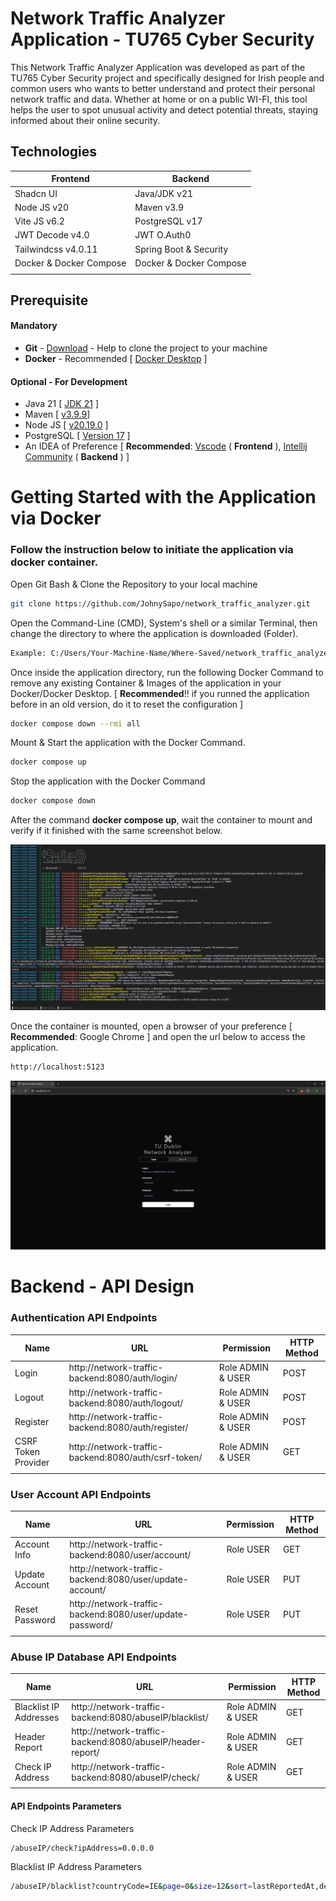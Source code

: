 # Network Traffic Analyzer Application - TU765 Cyber Security

This Network Traffic Analyzer Application was developed as part of the TU765 Cyber Security project and specifically designed for Irish people and common users who wants to better understand and protect their personal network traffic and data. Whether at home or on a public WI-FI, this tool helps the user to spot unusual activity and detect potential threats, staying informed about their online security.

## Technologies

| Frontend | Backend |
|---|---|
| Shadcn UI | Java/JDK v21 |
| Node JS v20 | Maven v3.9 |
| Vite JS v6.2 | PostgreSQL v17 |
| JWT Decode v4.0 | JWT O.Auth0 |
| Tailwindcss v4.0.11 | Spring Boot & Security |
| Docker & Docker Compose | Docker & Docker Compose |
||

## Prerequisite

#### Mandatory

- **Git** - [Download](https://git-scm.com/downloads) - Help to clone the project to your machine
- **Docker** - Recommended [ [Docker Desktop](https://www.docker.com/products/docker-desktop/) ]

#### Optional - For Development

- Java 21 [ [JDK 21](https://www.oracle.com/ie/java/technologies/downloads/) ]
- Maven [ [v3.9.9](https://maven.apache.org/download.cgi)]
- Node JS [ [v20.19.0](https://nodejs.org/en/download) ]
- PostgreSQL [ [Version 17](https://www.postgresql.org/download/) ]
- An IDEA of Preference [ **Recommended**: [Vscode](https://code.visualstudio.com/download) ( **Frontend** ), [Intellij Community](https://www.jetbrains.com/idea/download/?section=windows) ( **Backend** ) ]

# Getting Started with the Application via Docker
### Follow the instruction below to initiate the application via docker container.

Open Git Bash & Clone the Repository to your local machine

```bash
git clone https://github.com/JohnySapo/network_traffic_analyzer.git
```
Open the Command-Line (CMD), System's shell or a similar Terminal, then change the directory to where the application is downloaded (Folder).

```bash
Example: C:/Users/Your-Machine-Name/Where-Saved/network_traffic_analyzer
```

Once inside the application directory, run the following Docker Command to remove any existing Container & Images of the application in your Docker/Docker Desktop. [ **Recommended**!! if you runned the application before in an old version, do it to reset the configuration ]

```bash
docker compose down --rmi all
```
Mount & Start the application with the Docker Command.
```bash
docker compose up
```
Stop the application with the Docker Command
```bash
docker compose down
```

After the command **docker compose up**, wait the container to mount and verify if it finished with the same screenshot below.

![docker-start-up](https://github.com/JohnySapo/network_traffic_analyzer/blob/main/documents/screenshots/docker-start-up.jpg?raw=true)

Once the container is mounted, open a browser of your preference [ **Recommended**: Google Chrome ] and open the url below to access the application.

````bash
http://localhost:5123
````
![app-main-page](https://github.com/JohnySapo/network_traffic_analyzer/blob/main/documents/screenshots/app-main-page.jpg?raw=true)

# Backend - API Design

### Authentication API Endpoints

| Name | URL | Permission | HTTP Method |
|---|---|---|---|
| Login | http://network-traffic-backend:8080/auth/login/ | Role ADMIN & USER | POST |
| Logout | http://network-traffic-backend:8080/auth/logout/ | Role ADMIN & USER | POST |
| Register | http://network-traffic-backend:8080/auth/register/ | Role ADMIN & USER | POST |
| CSRF Token Provider | http://network-traffic-backend:8080/auth/csrf-token/ | Role ADMIN & USER | GET |
| |

### User Account API Endpoints

| Name | URL | Permission | HTTP Method |
|---|---|---|---|
| Account Info | http://network-traffic-backend:8080/user/account/ | Role USER | GET |
| Update Account | http://network-traffic-backend:8080/user/update-account/ | Role USER | PUT |
| Reset Password | http://network-traffic-backend:8080/user/update-password/ | Role USER | PUT |
| |

### Abuse IP Database API Endpoints

| Name | URL | Permission | HTTP Method |
|---|---|---|---|
| Blacklist IP Addresses| http://network-traffic-backend:8080/abuseIP/blacklist/ | Role ADMIN & USER | GET |
| Header Report | http://network-traffic-backend:8080/abuseIP/header-report/ | Role ADMIN & USER | GET |
| Check IP Address | http://network-traffic-backend:8080/abuseIP/check/ | Role ADMIN & USER | GET |
| |

#### API Endpoints Parameters

Check IP Address Parameters
```bash
/abuseIP/check?ipAddress=0.0.0.0
```
Blacklist IP Address Parameters
```bash
/abuseIP/blacklist?countryCode=IE&page=0&size=12&sort=lastReportedAt,desc
```
